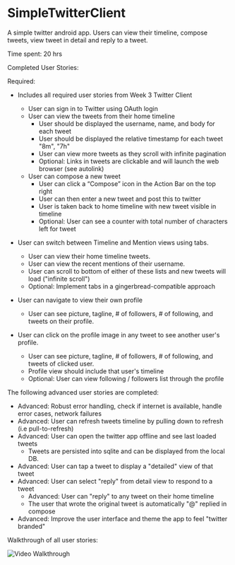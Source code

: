 SimpleTwitterClient
===================

A simple twitter android app. Users can view their timeline, compose tweets, view tweet in detail and reply to a tweet.

Time spent: 20 hrs

Completed User Stories:

Required:

* Includes all required user stories from Week 3 Twitter Client
  * User can sign in to Twitter using OAuth login
  * User can view the tweets from their home timeline
    - User should be displayed the username, name, and body for each tweet
    - User should be displayed the relative timestamp for each tweet "8m", "7h"
    - User can view more tweets as they scroll with infinite pagination
    - Optional: Links in tweets are clickable and will launch the web browser (see autolink)
  * User can compose a new tweet
    - User can click a “Compose” icon in the Action Bar on the top right
    - User can then enter a new tweet and post this to twitter
    - User is taken back to home timeline with new tweet visible in timeline
    - Optional: User can see a counter with total number of characters left for tweet

* User can switch between Timeline and Mention views using tabs.
  * User can view their home timeline tweets.
  * User can view the recent mentions of their username.
  * User can scroll to bottom of either of these lists and new tweets will load ("infinite scroll")
  * Optional: Implement tabs in a gingerbread-compatible approach

* User can navigate to view their own profile
  * User can see picture, tagline, # of followers, # of following, and tweets on their profile.
* User can click on the profile image in any tweet to see another user's profile.
  * User can see picture, tagline, # of followers, # of following, and tweets of clicked user.
  * Profile view should include that user's timeline
  * Optional: User can view following / followers list through the profile

The following advanced user stories are completed:

* Advanced: Robust error handling, check if internet is available, handle error cases, network failures
* Advanced: User can refresh tweets timeline by pulling down to refresh (i.e pull-to-refresh)
* Advanced: User can open the twitter app offline and see last loaded tweets
  - Tweets are persisted into sqlite and can be displayed from the local DB.
* Advanced: User can tap a tweet to display a "detailed" view of that tweet
* Advanced: User can select "reply" from detail view to respond to a tweet
  * Advanced: User can "reply" to any tweet on their home timeline
  * The user that wrote the original tweet is automatically "@" replied in compose
* Advanced: Improve the user interface and theme the app to feel "twitter branded"


Walkthrough of all user stories:

![Video Walkthrough]()
